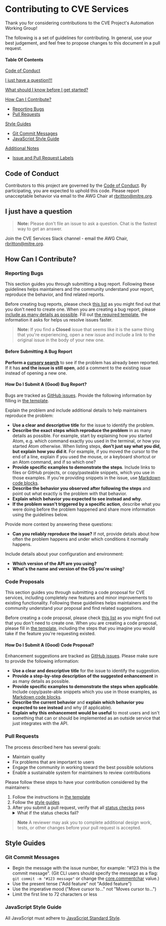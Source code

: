 # Contributing to CVE Services

Thank you for considering contributions to the CVE Project's Automation Working Group!

The following is a set of guidelines for contributing. In general, use your best judgement, and feel free to propose changes to this document in a pull request.

#### Table Of Contents

[Code of Conduct](#code-of-conduct)

[I just have a question!!!](#i-just-have-a-question)

[What should I know before I get started?](#what-should-i-know-before-i-get-started)

[How Can I Contribute?](#how-can-i-contribute)

  * [Reporting Bugs](#reporting-bugs)
  * [Pull Requests](#pull-requests)

[Style Guides](#style-guides)

  * [Git Commit Messages](#git-commit-messages)
  * [JavaScript Style Guide](#javascript-style-guide)

[Additional Notes](#additional-notes)
  * [Issue and Pull Request Labels](#issue-and-pull-request-labels)

## Code of Conduct

Contributors to this project are governed by the [Code of Conduct](CODE_OF_CONDUCT.md). By participating, you are expected to uphold this code. Please report unacceptable behavior via email to the AWG Chair at rbritton@mitre.org.

## I just have a question

>**Note:**
>Please don't file an issue to ask a question. Chat is the fastest way to get an answer.

Join the CVE Services Slack channel - email the AWG Chair, rbritton@mitre.org.

## How Can I Contribute?

### Reporting Bugs

This section guides you through submitting a bug report. Following these guidelines helps maintainers and the community understand your report, reproduce the behavior, and find related reports.

Before creating bug reports, please check [this list](#before-submitting-a-bug-report) as you might find out that you don't need to create one. When you are creating a bug report, please [include as many details as possible](#how-do-i-submit-a-good-bug-report). Fill out [the required template](https://github.com/CVEProject/cve-services/blob/dev/.github/ISSUE_TEMPLATE/bug_report.md), the information it asks for helps us resolve issues faster.

>**Note:**
> If you find a **Closed** issue that seems like it is the same thing that you're experiencing, open a new issue and include a link to the original issue in the body of your new one.

#### Before Submitting A Bug Report

<!-- * **Check the [FAQs on the forum](todo)** for a list of common questions and problems. -->
**Perform a [cursory search](https://github.com/CVEProject/cve-services/issues?q=is%3Aopen+is%3Aissue+label%3Abug)** to see if the problem has already been reported. If it has **and the issue is still open**, add a comment to the existing issue instead of opening a new one.

#### How Do I Submit A (Good) Bug Report?

Bugs are tracked as [GitHub issues](https://guides.github.com/features/issues/). Provide the following information by filling in [the template](https://github.com/CVEProject/cve-services/blob/dev/.github/ISSUE_TEMPLATE/bug_report.md).

Explain the problem and include additional details to help maintainers reproduce the problem:

* **Use a clear and descriptive title** for the issue to identify the problem.
* **Describe the exact steps which reproduce the problem** in as many details as possible. For example, start by explaining how you started Atom, e.g. which command exactly you used in the terminal, or how you started Atom otherwise. When listing steps, **don't just say what you did, but explain how you did it**. For example, if you moved the cursor to the end of a line, explain if you used the mouse, or a keyboard shortcut or an Atom command, and if so which one?
* **Provide specific examples to demonstrate the steps**. Include links to files or GitHub projects, or copy/pasteable snippets, which you use in those examples. If you're providing snippets in the issue, use [Markdown code blocks](https://help.github.com/articles/markdown-basics/#multiple-lines).
* **Describe the behavior you observed after following the steps** and point out what exactly is the problem with that behavior.
* **Explain which behavior you expected to see instead and why.**
* **If the problem wasn't triggered by a specific action**, describe what you were doing before the problem happened and share more information using the guidelines below.

Provide more context by answering these questions:

* **Can you reliably reproduce the issue?** If not, provide details about how often the problem happens and under which conditions it normally happens.

Include details about your configuration and environment:

* **Which version of the API are you using?**
* **What's the name and version of the OS you're using**?

### Code Proposals
This section guides you through submitting a code proposal for CVE services, including completely new features and minor improvements to existing functionality. Following these guidelines helps maintainers and the community understand your proposal and find related suggestions.

Before creating a code proposal, please check [this list](https://github.com/CVEProject/cve-services/issues?q=is%3Aopen+is%3Aissue+label%3A%22code+proposal%22) as you might find out that you don't need to create one. When you are creating a code proposal, please fill in [the template](https://github.com/CVEProject/cve-services/blob/dev/.github/ISSUE_TEMPLATE/feature_request.md), including the steps that you imagine you would take if the feature you're requesting existed.

#### How Do I Submit A (Good) Code Proposal?

Enhancement suggestions are tracked as [GitHub issues](https://guides.github.com/features/issues/). Please make sure to provide the following information:

* **Use a clear and descriptive title** for the issue to identify the suggestion.
* **Provide a step-by-step description of the suggested enhancement** in as many details as possible.
* **Provide specific examples to demonstrate the steps when applicable**. Include copy/paste-able snippets which you use in those examples, as [Markdown code blocks](https://help.github.com/articles/markdown-basics/#multiple-lines).
* **Describe the current behavior** and **explain which behavior you expected to see instead** and why (if applicable).
* **Explain why this enhancement would be useful** to most users and isn't something that can or should be implemented as an outside service that just integrates with the API.

### Pull Requests

The process described here has several goals:

- Maintain quality
- Fix problems that are important to users
- Engage the community in working toward the best possible solutions
- Enable a sustainable system for maintainers to review contributions

Please follow these steps to have your contribution considered by the maintainers:

1. Follow the instructions in [the template](PULL_REQUEST_TEMPLATE.md)
2. Follow the [style guides](#style-guides)
3. After you submit a pull request, verify that all [status checks](https://help.github.com/articles/about-status-checks/) pass <details><summary>What if the status checks fail?</summary>If a status check fails and you believe that the failure is unrelated to your change, please leave a comment explaining why. If the failure was a false positive, a reviewer will open an issue to track that problem with the status check suite.</details>

>**Note**
> A reviewer may ask you to complete additional design work, tests, or other changes before your pull request is accepted.

## Style Guides

### Git Commit Messages

* Begin the message with the issue number, for example: "#123 this is the commit message". (Git CLI users should specify the message as a flag: `git commit -m "#123 message"` or change the [core.commentchar](https://git-scm.com/docs/git-config#Documentation/git-config.txt-corecommentChar) value.)
* Use the present tense ("Add feature" not "Added feature")
* Use the imperative mood ("Move cursor to..." not "Moves cursor to...")
* Limit the first line to 72 characters or less

### JavaScript Style Guide

All JavaScript must adhere to [JavaScript Standard Style](https://standardjs.com/).